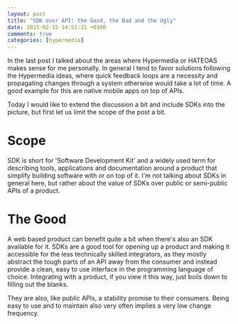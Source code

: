 ```yaml
---
layout: post
title: "SDK over API: the Good, the Bad and the Ugly"
date: 2015-02-15 14:51:21 +0100
comments: true
categories: [hypermedia]
---
```

In the last post I talked about the areas where Hypermedia or HATEOAS makes sense for me personally.
In general I tend to favor solutions following the Hypermedia ideas, where quick feedback loops are
a necessity and propagating changes through a system otherwise would take a lot of time. A good example
for this are native mobile apps on top of APIs.

Today I would like to extend the discussion a bit and include SDKs into the picture, but first let
us limit the scope of the post a bit.

# Scope
SDK is short for 'Software Development Kit' and a widely used term for describing tools, applications
and documentation around a product that simplify building software with or on top of it. I'm not talking
about SDKs in general here, but rather about the value of SDKs over public or semi-public APIs of a product.

# The Good
A web based product can benefit quite a bit when there's also an SDK available for it.
SDKs are a good tool for opening up a product and making it accessible for the less technically skilled
integrators, as they mostly abstract the tough parts of an API away from the consumer and instead
provide a clean, easy to use interface in the programming language of choice. Integrating with
a product, if you view it this way, just boils down to filling out the blanks.

They are also, like public APIs, a stability promise to their consumers. Being easy to use and to maintain
also very often implies a very low change frequency.
